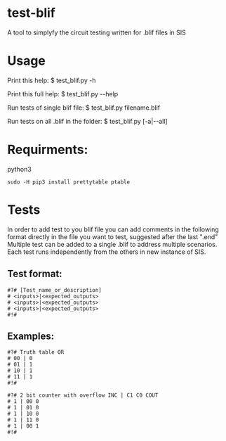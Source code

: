 # test-blif
A tool to simplyfy the circuit testing written for .blif files in SIS

# Usage

Print this help:
$ test_blif.py -h

Print this full help:
$ test_blif.py --help

Run tests of single blif file:
$ test_blif.py filename.blif

Run tests on all .blif in the folder:
$ test_blif.py [-a|--all]

# Requirments:
python3

    sudo -H pip3 install prettytable ptable

# Tests

In order to add test to you blif file you can add comments in the following format directly in the file you want to test, suggested after the last ".end"
Multiple test can be added to a single .blif to address multiple scenarios. Each test runs independently from the others in new instance of SIS.

## Test format:

    #?# [Test_name_or_description]
    # <inputs>|<expected_outputs>
    # <inputs>|<expected_outputs>
    # <inputs>|<expected_outputs>
    #!#

## Examples:

    #?# Truth table OR
    # 00 | 0
    # 01 | 1
    # 10 | 1
    # 11 | 1
    #!#

    #?# 2 bit counter with overflow INC | C1 C0 COUT
    # 1 | 00 0
    # 1 | 01 0
    # 1 | 10 0
    # 1 | 11 0
    # 1 | 00 1
    #!#

